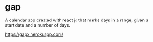 # gap
A calendar app created with react js that marks days in a range, given a start date and a number of days.

https://gapx.herokuapp.com/
